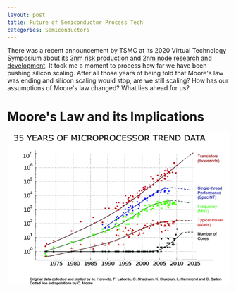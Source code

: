 ```yaml
---
layout: post
title: Future of Semiconductor Process Tech
categories: Semiconductors
---
```


There was a recent announcement by TSMC at its 2020 Virtual Technology Symposium about its [3nm risk production](https://www.anandtech.com/show/16024/tsmc-details-3nm-process-technology-details-full-node-scaling-for-2h22) and [2nm node research and development](https://www.extremetech.com/computing/309889-tsmc-starts-development-on-2nm-process-node). It took me a moment to process how far we have been pushing silicon scaling. After all those years of being told that Moore's law was ending and silicon scaling would stop, are we still scaling? How has our assumptions of Moore's law changed? What lies ahead for us?

# Moore's Law and its Implications
![My Image](/images/uProcTrend.png "Microprocessor Trend for the past 35 years")

